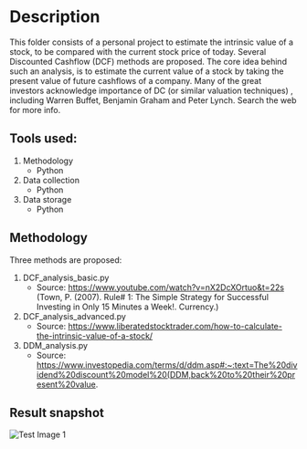 # Description
This folder consists of a personal project to estimate the intrinsic value of a stock, to be compared with the current stock price of today.
Several Discounted Cashflow (DCF) methods are proposed. The core idea behind such an analysis, is to estimate the current value of a stock
by taking the present value of future cashflows of a company. Many of the great investors acknowledge importance of DC (or similar valuation techniques)
, including Warren Buffet, Benjamin Graham and Peter Lynch. Search the web for more info.

## Tools used:
1. Methodology
   * Python
2. Data collection
   * Python
3. Data storage
   * Python
 
## Methodology
Three methods are proposed:
1. DCF_analysis_basic.py
   * Source: https://www.youtube.com/watch?v=nX2DcXOrtuo&t=22s (Town, P. (2007). Rule# 1: The Simple Strategy for Successful Investing in Only 15 Minutes a Week!. Currency.)
2. DCF_analysis_advanced.py
   * Source: https://www.liberatedstocktrader.com/how-to-calculate-the-intrinsic-value-of-a-stock/
3. DDM_analysis.py
   * Source: https://www.investopedia.com/terms/d/ddm.asp#:~:text=The%20dividend%20discount%20model%20(DDM,back%20to%20their%20present%20value.
  
## Result snapshot
![Test Image 1](https://github.com/JesseSchouten/Personal/tree/master/Personal%20-%20Stock%20price%20valuation/Image/DCF_analysis_advanced_result.PNG)

